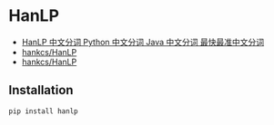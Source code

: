 # HanLP

- [HanLP 中文分词 Python 中文分词 Java 中文分词 最快最准中文分词](https://hanlp.hankcs.com/)
- [hankcs/HanLP](https://github.com/hankcs/HanLP/tree/master)
- [hankcs/HanLP](https://github.com/hankcs/HanLP/tree/doc-zh)

## Installation

```c#
pip install hanlp

```
